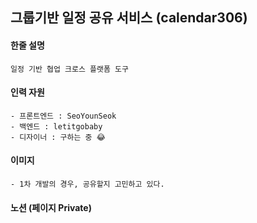 ## 그룹기반 일정 공유 서비스 (calendar306)
#### 한줄 설명
```
일정 기반 협업 크로스 플랫폼 도구
```
#### 인력 자원
```
- 프론트엔드 : SeoYounSeok
- 백엔드 : letitgobaby
- 디자이너 : 구하는 중 😂
```
#### 이미지
```
- 1차 개발의 경우, 공유할지 고민하고 있다.
```
#### 노션 (페이지 Private)
